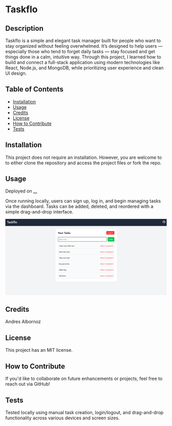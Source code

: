 # Taskflo

## Description
Taskflo is a simple and elegant task manager built for people who want to stay organized without feeling overwhelmed. It’s designed to help users — especially those who tend to forget daily tasks — stay focused and get things done in a calm, intuitive way. Through this project, I learned how to build and connect a full-stack application using modern technologies like React, Node.js, and MongoDB, while prioritizing user experience and clean UI design.

## Table of Contents
- [Installation](#installation)
- [Usage](#usage)
- [Credits](#credits)
- [License](#license)
- [How to Contribute](#how-to-contribute)
- [Tests](#tests)

## Installation
This project does not require an installation. However, you are welcome to to either clone the repository and access the project files or fork the repo.

## Usage
Deployed on [...](...)

Once running locally, users can sign up, log in, and begin managing tasks via the dashboard. Tasks can be added, deleted, and reordered with a simple drag-and-drop interface.

![image of Taskflo](frontend/src/assets/Task-manager-app.png)

## Credits
Andres Albornoz

## License
This project has an MIT license.

## How to Contribute
If you'd like to collaborate on future enhancements or projects, feel free to reach out via GitHub!

## Tests
Tested locally using manual task creation, login/logout, and drag-and-drop functionality across various devices and screen sizes.
